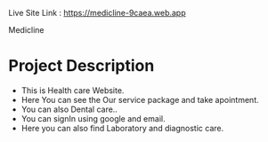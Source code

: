 Live Site  Link :  https://medicline-9caea.web.app

Medicline

# Project Description

- This is Health care Website.
- Here You can see the Our service package and take apointment.
- You can also Dental care..
- You can signIn using google and email.
- Here you can also find Laboratory and diagnostic care.



